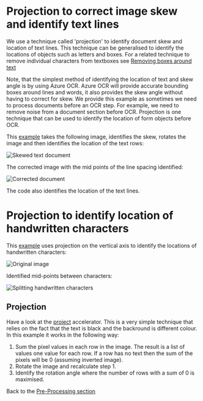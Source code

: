 # Projection to correct image skew and identify text lines

We use a technique called 'projection' to identify document skew and location of text lines. This technique can be generalised to identify the locations of objects such as letters and boxes. For a related technique to remove individual characters from textboxes see [Removing boxes around text](../Normalisation/README.md##Removing-boxes-around-text)

Note, that the simplest method of identifying the location of text and skew angle is by using Azure OCR. Azure OCR will provide accurate bounding boxes around lines and words, it also provides the skew angle without having to correct for skew. We provide this example as sometimes we need to process documents before an OCR step. For example, we need to remove noise from a document section before OCR. Projection is one technique that can be used to identify the location of form objects before OCR.

This [example](./skew_line_detection_projection.py) takes the following image, identifies the skew, rotates the image and then identifies the location of the text rows:

![Skewed text document](./skewed_text.jpg "Skewed text document")

The corrected image with the mid points of the line spacing identified:

![Corrected document](./result_text.JPG "Corrected document")

The code also identifies the location of the text lines.

# Projection to identify location of handwritten characters

This [example](./split_chars_projection.py) uses projection on the vertical axis to identify the locations of handwritten characters:

![Original image](./split_chars.jpg "Splitting handwritten characters")

Identified mid-points between characters:

![Splitting handwritten characters](./result_split_chars.jpg "Splitting handwritten characters")

## Projection

Have a look at the [project](./) accelerator. This is a very simple technique that relies on the fact that the text is black and the backround is different colour. In this example it works in the following way:

1. Sum the pixel values in each row in the image. The result is a list of values one value for each row. If a row has no text then the sum of the pixels will be 0 (assuming inverted image).
2. Rotate the image and recalculate step 1.
3. Identify the rotation angle where the number of rows with a sum of 0 is maximised.

Back to the [Pre-Processing section](../README.md)
